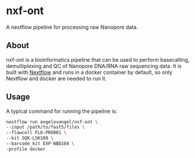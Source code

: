 # nxf-ont

A nextflow pipeline for processing raw Nanopore data. 

## About

nxf-ont is a bioinformatics pipeline that can be used to perform basecalling, demultiplexing and QC of Nanopore DNA/RNA raw sequencing data. It is built with [Nextflow](https://www.nextflow.io/) and runs in a docker container by default, so only Nextflow and docker are needed to run it.

## Usage

A typical command for running the pipeline is:

```bash
nextflow run angelovangel/nxf-ont \
--input /path/to/fast5/files \
--flowcell FLO-PRO001 \
--kit SQK-LSK109 \
--barcode_kit EXP-NBD104 \
-profile docker
```
